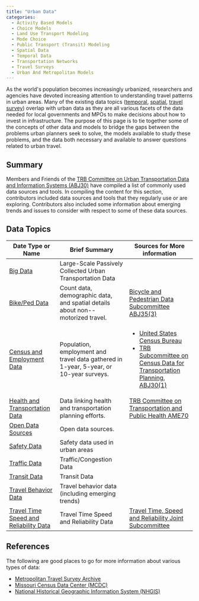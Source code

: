 ```yaml
---
title: "Urban Data"
categories:
  - Activity Based Models
  - Choice Models
  - Land Use Transport Modeling
  - Mode Choice
  - Public Transport (Transit) Modeling
  - Spatial Data
  - Temporal Data
  - Transportation Networks
  - Travel Surveys
  - Urban And Metropolitan Models
---
```


As the world's population becomes increasingly urbanized, researchers and agencies have devoted increasing attention to understanding travel patterns in urban areas. Many of the existing data topics ([temporal](Temporal_data), [spatial](Spatial_data), [travel survey](Travel_survey_data)) overlap with urban data as they are all various facets of the data needed for local governments and MPOs to make decisions about how to invest in infrastructure. The purpose of this page is to tie together some of the concepts of other data and models to bridge the gaps between the problems urban planners seek to solve, the models available to study these problems, and the data both necessary and available to answer questions related to urban travel.

## Summary

Members and Friends of the [TRB Committee on Urban Transportation Data and Information Systems (ABJ30)](https://sites.google.com/site/trbabj30/) have compiled a list of commonly used data sources and tools. In compiling the content for this section, contributors included data sources and tools that they regularly use or are exploring. Contributors also included some information about emerging trends and issues to consider with respect to some of these data sources.

## Data Topics

| Date Type or Name | Brief Summary | Sources for More information  |
|-------------------|---------------|-------------------------------|
| [Big Data](Big_Data)| Large-Scale Passively Collected Urban Transportation Data | |
| [Bike/Ped Data](Bike_Ped_Data) | Count data, demographic data, and spatial details about non--motorized travel. | [Bicycle and Pedestrian Data Subcommittee ABJ35(3)](https://sites.google.com/site/bikepeddata) |
| [Census and Employment Data](Census_and_Employment_Data) | Population, employment and travel data gathered in 1-year, 5-year, or 10-year surveys. | <ul><li>[United States Census Bureau](http://www.census.gov)</li><li>[TRB Subcommittee on Census Data for Transportation Planning, ABJ30(1)](http://www.trbcensus.com)</li></ul> |
| [Health and Transportation Data](Health_and_Transportation_Data) | Data linking health and transportation planning efforts.| [TRB Committee on Transportation and Public Health AME70](http://www.trbhealth.org) |
| [Open Data Sources](Open_Data_Sources) | Open data sources. | |
| [Safety Data](Safety_Data) | Safety data used in urban areas | |
| [Traffic Data](Traffic_Data) | Traffic/Congestion Data | |
| [Transit Data](Transit_Data) | Transit Data | |
| [Travel Behavior Data](Travel_Behavior_Data) | Travel behavior data (including emerging trends) | |
| [Travel Time Speed and Reliability Data](Travel_Time_Speed_and_Reliability_Data) | Travel Time Speed and Reliability Data | [Travel Time, Speed and Reliability Joint Subcommittee](http://sites.google.com/site/trbttsr) |

## References

The following are good places to go for more information about various types of data:

 * [Metropolitan Travel Survey Archive](http://www.surveyarchive.org)
 * [Missouri Census Data Center (MCDC)](http://mcdc.missouri.edu)
 * [National Historical Geographic Information System (NHGIS)](https://www.nhgis.org)
